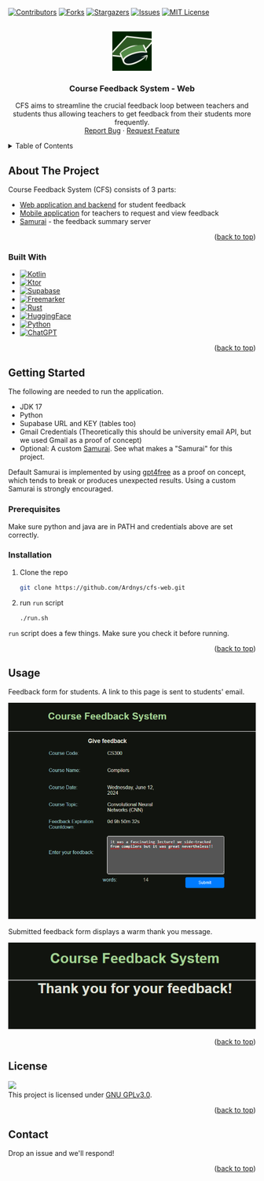 <!-- Improved compatibility of back to top link: See: https://github.com/othneildrew/Best-README-Template/pull/73 -->
<a name="readme-top"></a>
<!--
*** Thanks for checking out the Best-README-Template. If you have a suggestion
*** that would make this better, please fork the repo and create a pull request
*** or simply open an issue with the tag "enhancement".
*** Don't forget to give the project a star!
*** Thanks again! Now go create something AMAZING! :D
-->



<!-- PROJECT SHIELDS -->
<!--
*** I'm using markdown "reference style" links for readability.
*** Reference links are enclosed in brackets [ ] instead of parentheses ( ).
*** See the bottom of this document for the declaration of the reference variables
*** for contributors-url, forks-url, etc. This is an optional, concise syntax you may use.
*** https://www.markdownguide.org/basic-syntax/#reference-style-links
-->
[![Contributors][contributors-shield]][contributors-url]
[![Forks][forks-shield]][forks-url]
[![Stargazers][stars-shield]][stars-url]
[![Issues][issues-shield]][issues-url]
[![MIT License][license-shield]][license-url]



<!-- PROJECT LOGO -->
<br />
<div align="center">
  <a href="https://github.com/Ardnys/cfs-web">
    <img src="https://github.com/Ardnys/cfs-web/blob/main/images/kep.webp" alt="CFS Logo" width="80" height="80">
  </a>

<h3 align="center">Course Feedback System - Web</h3>

  <p align="center">
CFS aims to streamline the crucial feedback loop between teachers and students thus allowing teachers to get feedback from their students more frequently.
    <br />
    <a href="https://github.com/Ardnys/cfs-web/issues/new?labels=bug&template=bug-report---.md">Report Bug</a>
    ·
    <a href="https://github.com/Ardnys/cfs-web/issues/new?labels=enhancement&template=feature-request---.md">Request Feature</a>
  </p>
</div>



<!-- TABLE OF CONTENTS -->
<details>
  <summary>Table of Contents</summary>
  <ol>
    <li>
      <a href="#about-the-project">About The Project</a>
      <ul>
        <li><a href="#built-with">Built With</a></li>
      </ul>
    </li>
    <li>
      <a href="#getting-started">Getting Started</a>
      <ul>
        <li><a href="#prerequisites">Prerequisites</a></li>
        <li><a href="#installation">Installation</a></li>
      </ul>
    </li>
    <li><a href="#usage">Usage</a></li>
    <li><a href="#license">License</a></li>
    <li><a href="#contact">Contact</a></li>
  </ol>
</details>



<!-- ABOUT THE PROJECT -->
## About The Project

Course Feedback System (CFS) consists of 3 parts:
- [Web application and backend](https://github.com/Ardnys/cfs-web) for student feedback
- [Mobile application](https://github.com/ThePotatoDuke/CFS) for teachers to request and view feedback
- [Samurai](https://github.com/Ardnys/samurai-rs) - the feedback summary server
<p align="right">(<a href="#readme-top">back to top</a>)</p>



### Built With

* [![Kotlin][Kotlin.org]][Kotlin-url]
* [![Ktor][Ktor.io]][Ktor-url]
* [![Supabase][Supabase.com]][Supabase-url]
* [![Freemarker][Freemarker.org]][Freemarker-url]
* [![Rust][Rust.org]][Rust-url]
* [![HuggingFace][Hugging.co]][Hugging-url]
* [![Python][Python.org]][Python-url]
* [![ChatGPT][ChatGPT]][ChatGPT-url]

<p align="right">(<a href="#readme-top">back to top</a>)</p>



<!-- GETTING STARTED -->
## Getting Started
The following are needed to run the application.
- JDK 17
- Python 
- Supabase URL and KEY (tables too)
- Gmail Credentials (Theoretically this should be university email API, but we used Gmail as a proof of concept)
- Optional: A custom [Samurai](https://github.com/Ardnys/samurai-rs). See what makes a "Samurai" for this project.

Default Samurai is implemented by using [gpt4free](https://github.com/xtekky/gpt4free) as a proof on concept, which
tends to break or produces unexpected results. Using a custom Samurai is strongly encouraged. 

### Prerequisites

Make sure python and java are in PATH and credentials above are set correctly.

### Installation

1. Clone the repo
   ```sh
   git clone https://github.com/Ardnys/cfs-web.git
   ```
2. run `run` script
   ```sh
   ./run.sh
   ```
`run` script does a few things. Make sure you check it before running.

<p align="right">(<a href="#readme-top">back to top</a>)</p>



<!-- USAGE EXAMPLES -->
## Usage

Feedback form for students. A link to this page is sent to students' email.

  <p align="center">
    <img src="https://github.com/Ardnys/cfs-web/blob/main/images/feedback_form.png" alt="Feedback form for students">
  </p>

Submitted feedback form displays a warm thank you message.

  <p align="center">
    <img src="https://github.com/Ardnys/cfs-web/blob/main/images/feedback_thankyou.png" alt="thank you for your feedback">
  </p>

<p align="right">(<a href="#readme-top">back to top</a>)</p>



<!-- LICENSE -->
## License

<img src="https://img.shields.io/badge/License-GNU_GPL_v3.0-red.svg"/> <br> 
This project is licensed under <a href="https://github.com/Ardnys/cfs-web/blob/main/LICENSE">GNU GPLv3.0</a>.

<p align="right">(<a href="#readme-top">back to top</a>)</p>



<!-- CONTACT -->
## Contact

Drop an issue and we'll respond!

<p align="right">(<a href="#readme-top">back to top</a>)</p>


<!-- MARKDOWN LINKS & IMAGES -->
<!-- https://www.markdownguide.org/basic-syntax/#reference-style-links -->
[contributors-shield]: https://img.shields.io/github/contributors/Ardnys/cfs-web.svg?style=for-the-badge
[contributors-url]: https://github.com/Ardnys/cfs-web/graphs/contributors
[forks-shield]: https://img.shields.io/github/forks/Ardnys/cfs-web.svg?style=for-the-badge
[forks-url]: https://github.com/Ardnys/cfs-web/network/members
[stars-shield]: https://img.shields.io/github/stars/Ardnys/cfs-web.svg?style=for-the-badge
[stars-url]: https://github.com/Ardnys/cfs-web/stargazers
[issues-shield]: https://img.shields.io/github/issues/Ardnys/cfs-web.svg?style=for-the-badge
[issues-url]: https://github.com/Ardnys/cfs-web/issues
[license-shield]: https://img.shields.io/github/license/Ardnys/cfs-web.svg?style=for-the-badge
[license-url]: https://github.com/Ardnys/cfs-web/blob/master/LICENSE.txt
[product-screenshot]: images/screenshot.png
[Rust.org]: https://img.shields.io/badge/Rust-000000?style=for-the-badge&logo=rust&logoColor=black&labelColor=white
[Rust-url]: https://www.rust-lang.org/
[ChatGPT]: https://img.shields.io/badge/GPT-412991?style=for-the-badge&logo=openai&logoColor=white&labelColor=black
[ChatGPT-url]: https://vuejs.org/
[Hugging.co]: https://img.shields.io/badge/HuggingFace-FFD21E?style=for-the-badge&logo=huggingface&logoColor=white&labelColor=black
[Hugging-url]: https://huggingface.co/facebook/bart-large-cnn
[Freemarker.org]: https://img.shields.io/badge/Freemarker-326CAC?style=for-the-badge&logo=apachefreemarker&logoColor=white&labelColor=black
[Freemarker-url]: https://freemarker.apache.org/index.html
[Supabase.com]: https://img.shields.io/badge/Supabase-3FCF8E?style=for-the-badge&logo=supabase&logoColor=3FCF8E&labelColor=black
[Supabase-url]: https://laravel.com
[Ktor.io]: https://img.shields.io/badge/Ktor-563D7C?style=for-the-badge&logo=ktor&logoColor=white&labelColor=black
[Ktor-url]: https://ktor.io/
[Kotlin.org]: https://img.shields.io/badge/Kotlin-7F52FF?style=for-the-badge&logo=kotlin&logoColor=7F52FF&labelColor=black
[Kotlin-url]: https://kotlinlang.org/
[Python.org]: https://img.shields.io/badge/Python-3776AB?style=for-the-badge&logo=python&logoColor=white
[Python-url]: https://python.org/
